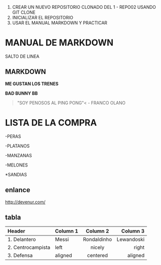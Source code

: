 1) CREAR UN NUEVO REPOSITORIO CLONADO DEL 1 - REPO02 USANDO GIT CLONE
2) INICIALIZAR EL REPOSITORIO
3) USAR EL MANUAL MARKDOWN Y PRACTICAR


# MANUAL DE MARKDOWN

SALTO DE LINEA

## MARKDOWN <!--DAVID BERNAL SEXY-->

**ME GUSTAN LOS TRENES**

__BAD BUNNY BB__

>"SOY PENOSOS AL PING PONG"< - FRANCO OLANO


# LISTA DE LA COMPRA
-PERAS

-PLATANOS

-MANZANAS

-MELONES

*SANDIAS

## enlance

<http://devenur.com/>


## tabla

|Header |Column 1 | Column 2 | Column 3  |
|:--- |:---- |:----:| ----:|
|1. Delantero| Messi | Rondaldinho | Lewandoski  |
|2. Centrocampista| left | nicely | right  |
|3. Defensa| aligned | centered | aligned  |





